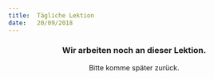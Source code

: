 ```yaml
---
title:  Tägliche Lektion
date:   20/09/2018
---
```


### <center>Wir arbeiten noch an dieser Lektion.</center>
<center>Bitte komme später zurück.</center>